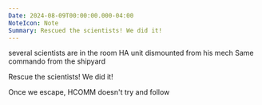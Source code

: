 ```yaml
---
Date: 2024-08-09T00:00:00.000-04:00
NoteIcon: Note
Summary: Rescued the scientists! We did it!
---
```

several scientists are in the room
HA unit dismounted from his mech
Same commando from the shipyard

Rescue the scientists!
We did it!

Once we escape, HCOMM doesn't try and follow
